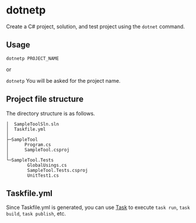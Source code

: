 # dotnetp

Create a C# project, solution, and test project using the `dotnet` command.

## Usage

`dotnetp PROJECT_NAME`

or

`dotnetp`
You will be asked for the project name.


## Project file structure

The directory structure is as follows.
```
│  SampleToolSln.sln
│  Taskfile.yml
│
├─SampleTool
│      Program.cs
│      SampleTool.csproj
│
└─SampleTool.Tests
        GlobalUsings.cs
        SampleTool.Tests.csproj
        UnitTest1.cs
```

## Taskfile.yml

Since Taskfile.yml is generated, you can use [Task](https://taskfile.dev/) to execute `task run`, `task build`, `task publish`, etc.






